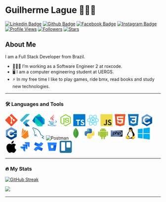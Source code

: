 # Guilherme Lague 👨🏻‍💻 #

[![Linkedin Badge](https://img.shields.io/badge/-guilhermelague-blue?style=flat&logo=Linkedin&logoColor=white)](https://www.linkedin.com/in/guilhermelague)
[![Github Badge](https://img.shields.io/badge/-guilhermelague-gray?style=flat&logo=Github&logoColor=white)](https://github.com/guilhermelague)
[![Facebook Badge](https://img.shields.io/badge/-guilhermelague-blue?style=flat&logo=Facebook&logoColor=white)](https://www.facebook.com/guilhermelaguebmx)
[![Instagram Badge](https://img.shields.io/badge/-guilhermelague-purple?style=flat&logo=Instagram&logoColor=white)](https://www.instagram.com/guilhermelague)
[![Profile Views](https://komarev.com/ghpvc/?username=guilhermelague&color=red)](https://komarev.com/ghpvc/?username=guilhermelague&color=red)
[![Followers](https://img.shields.io/github/followers/guilhermelague)](https://img.shields.io/github/followers/guilhermelague)
[![Stars](https://img.shields.io/github/stars/guilhermelague?label=Profile%20Stars&logo=Profile%20stars&logoColor=b)](https://img.shields.io/github/stars/guilhermelague?label=Profile%20Stars&logo=Profile%20stars&logoColor=b)

## About Me ##

I am a Full Stack Developer from Brazil.

- 👨🏻‍💻 I’m working as a Software Engineer 2 at roxcode.
- 🖥️ I am a computer engineering student at UERGS.
- ⚡ In my free time I like to play games, ride bmx, read books and study new technologies.

---

### 🛠 Languages and Tools ###

<p>
    <img src="https://github.com/devicons/devicon/blob/master/icons/git/git-original.svg" title="Git" **alt="Git" width="40" height="40"/>
    <img src="https://github.com/devicons/devicon/blob/master/icons/flutter/flutter-original.svg" title="Flutter" alt="Flutter" width="40" height="40"/>
    <img src="https://github.com/devicons/devicon/blob/master/icons/dart/dart-original.svg" title="Dart" alt="Dart" width="40" height="40"/>
    <img src="https://github.com/devicons/devicon/blob/master/icons/java/java-original.svg" title="Java" alt="Java" width="40" height="40"/>
    <img src="https://github.com/devicons/devicon/blob/master/icons/nodejs/nodejs-original.svg" title="NodeJS" alt="NodeJS" width="40" height="40"/>
    <img src="https://github.com/devicons/devicon/blob/master/icons/typescript/typescript-original.svg" title="TypeScript" alt="JavaScript" width="40" height="40"/>
    <img src="https://github.com/devicons/devicon/blob/master/icons/react/react-original.svg" title="React" alt="React" width="40" height="40"/>
    <img src="https://github.com/devicons/devicon/blob/master/icons/javascript/javascript-original.svg" title="JavaScript" alt="JavaScript" width="40" height="40"/>
    <img src="https://github.com/devicons/devicon/blob/master/icons/html5/html5-original.svg" title="HTML5" alt="HTML" width="40" height="40"/>
    <img src="https://github.com/devicons/devicon/blob/master/icons/css3/css3-plain.svg"  title="CSS3" alt="CSS" width="40" height="40"/>
    <img src="https://github.com/devicons/devicon/blob/master/icons/c/c-original.svg" title="C" alt="C" width="40" height="40"/>
    <img src="https://github.com/devicons/devicon/blob/master/icons/cplusplus/cplusplus-original.svg" title="C" alt="C++" width="40" height="40"/>
    <img src="https://github.com/devicons/devicon/blob/master/icons/firebase/firebase-plain.svg" title="Firebase" alt="Firebase" width="40" height="40"/>
    <img src="https://github.com/devicons/devicon/blob/master/icons/mysql/mysql-original.svg" title="MySQL"  alt="MySQL" width="40" height="40"/>
    <img src="https://www.vectorlogo.zone/logos/getpostman/getpostman-icon.svg" title="Postman"  alt="Postman" width="40" height="40"/>
    <img src="https://github.com/devicons/devicon/blob/master/icons/mongodb/mongodb-original.svg" title="Mogodb" alt="Mogodb" width="40" height="40"/>
    <img src="https://github.com/devicons/devicon/blob/master/icons/python/python-original.svg" title="Python" alt="Python" width="40" height="40"/>
    <img src="https://github.com/devicons/devicon/blob/master/icons/android/android-original.svg" title="Android" alt="Android" width="40" height="40"/>
    <img src="https://github.com/devicons/devicon/blob/master/icons/php/php-original.svg" title="PHP" alt="PHP" width="40" height="40"/>
    <img src="https://github.com/devicons/devicon/blob/master/icons/linux/linux-original.svg" title="Linux" alt="Linux" width="40" height="40"/>
    <img src="https://github.com/devicons/devicon/blob/master/icons/windows8/windows8-original.svg" title="Windows" alt="Windows" width="40" height="40"/>
    <img src="https://github.com/devicons/devicon/blob/master/icons/apple/apple-original.svg" title="Apple" alt="Apple" width="40" height="40"/>
    <img src="https://github.com/devicons/devicon/blob/master/icons/jira/jira-original.svg" title="Jira" alt="Jira" width="40" height="40"/>
    <img src="https://github.com/devicons/devicon/blob/master/icons/confluence/confluence-original.svg" title="Confluence" alt="Confluence" width="40" height="40"/>
    <img src="https://github.com/devicons/devicon/blob/master/icons/bitbucket/bitbucket-original.svg" title="Bitbucket" alt="Bitbucket" width="40" height="40"/>
    <img src="https://github.com/devicons/devicon/blob/master/icons/trello/trello-plain.svg" title="Trello" alt="Trello" width="40" height="40"/>
</p>

---

### 🔥 My Stats ###

[![GitHub Streak](http://github-readme-streak-stats.herokuapp.com?user=guilhermelague&theme=dark&background=000000)](https://git.io/streak-stats)

<img height="180em" src="https://github-readme-stats.vercel.app/api/top-langs/?username=guilhermelague&layout=compact&langs_count=7&theme=dark"/>


---

<!--
**guilhermelague/guilhermelague** is a ✨ _special_ ✨ repository because its `README.md` (this file) appears on your GitHub profile.

Here are some ideas to get you started:

- 🔭 I’m currently working on ...
- 🌱 I’m currently learning ...
- 👯 I’m looking to collaborate on ...
- 🤔 I’m looking for help with ...
- 💬 Ask me about ...
- 📫 How to reach me: ...
- 😄 Pronouns: ...
- ⚡ Fun fact: ...
-->
